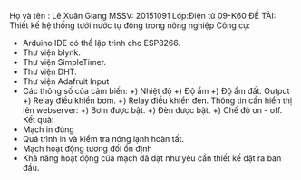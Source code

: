 Họ và tên : Lê Xuân Giang
MSSV: 20151091
Lớp:Điện tử 09-K60
ĐỀ TÀI: Thiết kế hệ thống tưới nước tự động trong nông nghiệp
Công cụ:
- Arduino IDE có thể lập trình cho ESP8266.
- Thư viện blynk.
- Thư viện SimpleTimer.
- Thư viện DHT.
- Thư viện Adafruit
Input
- Các thông số của cảm biến:
+) Nhiệt độ
+) Độ ẩm
+) Độ ẩm đất.
Output
+) Relay điều khiển bơm.
+) Relay điều khiển đèn.
Thông tin cần hiển thị lên webserver:
+) Bơm được bật.
+) Đèn được bật.
+) Chế độ on - off.
 Kết quả:
 - Mạch in đúng
 - Quá trình in và kiểm tra nóng lạnh hoàn tất.
 - Mạch hoạt động tương đối ổn định
 - Khả năng hoạt động của mạch đã đạt như yêu cần thiết kế dặt ra ban đầu.

